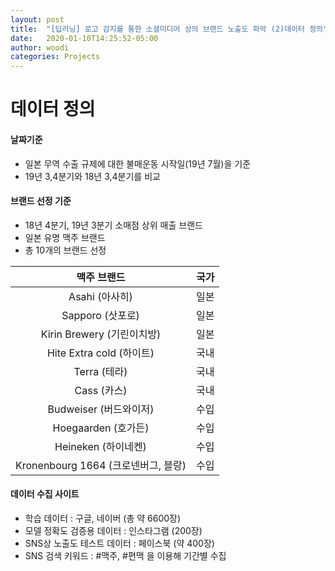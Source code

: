 ```yaml
---
layout: post
title:  "[딥러닝] 로고 감지를 통한 소셜미디어 상의 브랜드 노출도 파악 (2)데이터 정의"
date:   2020-01-10T14:25:52-05:00
author: woodi
categories: Projects
---
```


# 데이터 정의
#### 날짜기준
- 일본 무역 수출 규제에 대한 불매운동 시작일(19년 7월)을 기준
- 19년 3,4분기와 18년 3,4분기를 비교

#### 브랜드 선정 기준
- 18년 4분기, 19년 3분기 소매점 상위 매출 브랜드
- 일본 유명 맥주 브랜드
- 총 10개의 브랜드 선정

| 맥주 브랜드                       |     국가 |
|:-------------------------------:|:--------:|
| Asahi (아사히)                   | 일본     |
| Sapporo (삿포로)                 | 일본     |
|Kirin Brewery (기린이치방)         |일본      |
| Hite Extra cold (하이트)         | 국내     |
| Terra (테라) | 국내|
| Cass (카스) | 국내 |
|Budweiser (버드와이저)|수입|
|Hoegaarden (호가든) |수입|
|Heineken (하이네켄)|수입|
|Kronenbourg 1664 (크로넨버그, 블랑)|수입|


#### 데이터 수집 사이트
- 학습 데이터 : 구글, 네이버 (총 약 6600장)
- 모델 정확도 검증용 데이터 : 인스타그램 (200장)
- SNS상 노출도 테스트 데이터 : 페이스북 (약 400장)
- SNS 검색 키워드 : #맥주, #편맥 을 이용해 기간별 수집




